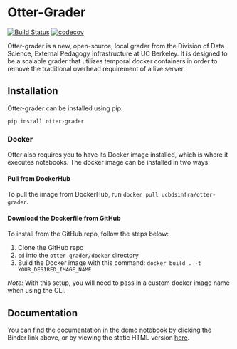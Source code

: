 # Otter-Grader

[![Build Status](https://travis-ci.org/ucbds-infra/otter-grader.svg?branch=master)](https://travis-ci.org/ucbds-infra/otter-grader)
[![codecov](https://codecov.io/gh/ucbds-infra/otter-grader/branch/master/graph/badge.svg)](https://codecov.io/gh/ucbds-infra/otter-grader)

Otter-grader is a new, open-source, local grader from the Division of Data Science, External Pedagogy Infrastructure at UC Berkeley. It is designed to be a scalable grader that utilizes temporal docker containers in order to remove the traditional overhead requirement of a live server. 

## Installation

Otter-grader can be installed using pip:

```
pip install otter-grader
```

### Docker

Otter also requires you to have its Docker image installed, which is where it executes notebooks. The docker image can be installed in two ways:

#### Pull from DockerHub

To pull the image from DockerHub, run `docker pull ucbdsinfra/otter-grader`.

#### Download the Dockerfile from GitHub

To install from the GitHub repo, follow the steps below:

1. Clone the GitHub repo
2. `cd` into the `otter-grader/docker` directory
3. Build the Docker image with this command: `docker build . -t YOUR_DESIRED_IMAGE_NAME`

_Note:_ With this setup, you will need to pass in a custom docker image name when using the CLI.

## Documentation

You can find the documentation in the demo notebook by clicking the Binder link above, or by viewing the static HTML version [here]().
